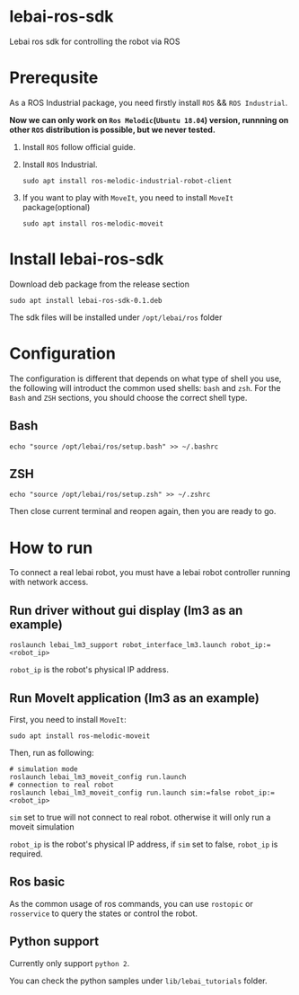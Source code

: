 # lebai-ros-sdk
Lebai ros sdk for controlling the robot via ROS

# Prerequsite

As a ROS Industrial package, you need firstly install `ROS` && `ROS Industrial`.

**Now we can only work on `Ros Melodic`(`Ubuntu 18.04`) version, runnning on other `ROS` distribution is possible, but we never tested.**

1. Install `ROS` follow official guide.

2. Install `ROS` Industrial.

   ```sudo apt install ros-melodic-industrial-robot-client```

3. If you want to play with `MoveIt`, you need to install `MoveIt` package(optional)

   ```sudo apt install ros-melodic-moveit```

# Install lebai-ros-sdk

Download deb package from the release section

```shell
sudo apt install lebai-ros-sdk-0.1.deb
```

The sdk files will be installed under `/opt/lebai/ros` folder

# Configuration
The configuration is different that depends on what type of shell you use, the following will introduct the common used shells: `bash` and `zsh`.
For the `Bash` and `ZSH` sections, you should choose the correct shell type.

## Bash

```shell
echo "source /opt/lebai/ros/setup.bash" >> ~/.bashrc
```

## ZSH
```shell
echo "source /opt/lebai/ros/setup.zsh" >> ~/.zshrc
```

Then close current terminal and reopen again, then you are ready to go.

# How to run

To connect a real lebai robot, you must have a lebai robot controller running with network access.

## Run driver without gui display (lm3 as an example)

```
roslaunch lebai_lm3_support robot_interface_lm3.launch robot_ip:=<robot_ip>
```

`robot_ip` is the robot's physical IP address.

## Run MoveIt application (lm3 as an example)

First, you need to install `MoveIt`:

```
sudo apt install ros-melodic-moveit
```

Then, run as following:

```
# simulation mode
roslaunch lebai_lm3_moveit_config run.launch
# connection to real robot
roslaunch lebai_lm3_moveit_config run.launch sim:=false robot_ip:=<robot_ip>
```

`sim` set to true will not connect to real robot. otherwise it will only run a moveit simulation

`robot_ip` is the robot's physical IP address, if `sim` set to false, `robot_ip` is required.

## Ros basic
As the common usage of ros commands, you can use `rostopic` or `rosservice` to query the states or control the robot.

## Python support
Currently only support `python 2`.

You can check the python samples under `lib/lebai_tutorials` folder.



